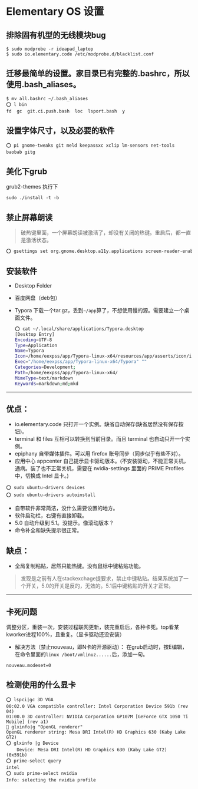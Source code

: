 # Elementary OS 设置

## 排除固有机型的无线模块bug
```
$ sudo modprobe -r ideapad_laptop
$ sudo io.elementary.code /etc/modprobe.d/blacklist.conf
```

## 迁移最简单的设置。家目录已有完整的.bashrc，所以使用.bash_aliases。
```
$ mv all.bashrc ~/.bash_aliases
⭕ l bin
fd  gc  git.ci.push.bash  loc  lsport.bash  y
```

## 设置字体尺寸，以及必要的软件
```
⭕ pi gnome-tweaks git meld keepassxc xclip lm-sensors net-tools baobab gitg
```

## 美化下grub
grub2-themes 执行下
```
sudo ./install -t -b
```

## 禁止屏幕朗读

> 破热键里面，一个屏幕朗读被激活了，却没有关闭的热键。重启后，都一直是激活状态。

 ```bash
 ⭕ gsettings set org.gnome.desktop.a11y.applications screen-reader-enabled false
 ```

## 安装软件

- Desktop Folder

- 百度网盘（deb包）

- Typora 下载一个tar.gz，丢到`~/app`算了，不想使用慢的源。需要建立一个桌面文件。

  ```bash
  ⭕ cat ~/.local/share/applications/Typora.desktop
  [Desktop Entry]
  Encoding=UTF-8
  Type=Application
  Name=Typora
  Icon=/home/eexpss/app/Typora-linux-x64/resources/app/asserts/icon/icon_128x128.png
  Exec="/home/eexpss/app/Typora-linux-x64/Typora" ""
  Categories=Development;
  Path=/home/eexpss/app/Typora-linux-x64/
  MimeType=text/markdown
  Keywords=markdown;md;mkd

  ```



---

## 优点：
- io.elementary.code 只打开一个实例。缺省自动保存(缺省居然没有保存按钮)。
- terminal 和 files 互相可以转换到当前目录。而且 terminal 也自动只开一个实例。
- epiphany 自带媒体插件。可以用 firefox 账号同步（同步似乎有些不对）。
- 应用中心 appcenter 自己提示显卡驱动版本。(不安装驱动，不能正常关机，通病。装了也不正常关机，需要在 nvidia-settings 里面的 PRIME Profiles 中，切换成 Intel 显卡。)
```
⭕ sudo ubuntu-drivers devices
⭕ sudo ubuntu-drivers autoinstall
```
- 自带软件非常简洁，没什么需要设置的地方。
- 软件启动栏，右键有直接卸载。
- 5.0 自动升级到 5.1。没提示。像滚动版本？
- 命令补全和缺失提示很正常。

## 缺点：
- 全局复制粘贴，居然只能热键。没有鼠标中键粘贴功能。

>   发现是之前有人在stackexchage提要求，禁止中键粘贴。结果系统加了一个开关，5.0的开关是反的，无效的。5.1后中键粘贴的开关才正常。

---

## 卡死问题
调整分区，重装一次，安装过程联网更新，装完重启后，各种卡死。top看某kworker进程100%，且重复。（显卡驱动还没安装）

- 解决方法（禁止nouveau，即N卡的开源驱动）：
  在grub启动时，按E编辑，在命令里面的`linux /boot/vmlinuz......`后，添加一句。

```
nouveau.modeset=0
```

## 检测使用的什么显卡

```
⭕ lspci|gc 3D VGA
00:02.0 VGA compatible controller: Intel Corporation Device 591b (rev 04)
01:00.0 3D controller: NVIDIA Corporation GP107M [GeForce GTX 1050 Ti Mobile] (rev a1)
🔴 glxinfo|g "OpenGL renderer"
OpenGL renderer string: Mesa DRI Intel(R) HD Graphics 630 (Kaby Lake GT2)
⭕ glxinfo |g Device
    Device: Mesa DRI Intel(R) HD Graphics 630 (Kaby Lake GT2)  (0x591b)
⭕ prime-select query
intel
⭕ sudo prime-select nvidia
Info: selecting the nvidia profile

```
